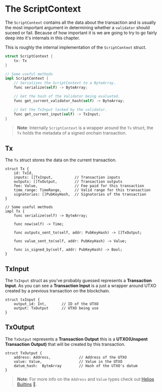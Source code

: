 # The ScriptContext

The `ScriptContext` contains all the data about the transaction and is usually the most important argument in determining whether a `validator` should suceed or fail.
Because of how important it is we are going to try to go fairly deep into it's internals in this chapter.

This is roughly the internal implementation of the `ScriptContext` struct.

```rust
struct ScriptContext {
    tx: Tx
}

// Some useful methods
impl ScriptContext {
    // Serializes the ScriptContext to a ByteArray.
    func serialize(self) -> ByteArray;

    // Get the hash of the Validator being evaluated.
    func get_current_validator_hash(self) -> ByteArray;

    // Get the TxInput locked by the validator.
    func get_current_input(self) -> TxInput;
}
```

>**Note**: Internally `ScriptContext` is a wrapper around the `Tx` struct,
>the `Tx` holds the metadata of a signed onchain transaction.

## Tx

The `Tx` struct stores the data on the current transaction.

```rust, noplaypen
struct Tx {
    id: TxId,
    inputs: []TxInput,          // Transaction inputs
    outputs: []TxOutput,        // Transaction outputs
    fee: Value,                 // Fee paid for this transaction
    time_range: TimeRange,      // Valid range for this transaction
    signatories: []PubKeyHash,  // Signatories of the transaction
}

// Some useful methods
impl Tx {
    func serialize(self) -> ByteArray;

    func now(self) -> Time;

    func outputs_sent_to(self, addr: PubKeyHash) -> []TxOutput;

    func value_sent_to(self, addr: PubKeyHash) -> Value;

    func is_signed_by(self, addr: PubKeyHash) -> Bool;
}

```

## TxInput

The `TxInput` struct as you've probably guessed represents a **Transaction Input**.
As you can see a **Transaction Input** is a just a wrapper around UTXO created by a previous transaction on the blockchain.

```rust, noplaypen
struct txInput {
    output_id: Int,       // ID of the UTXO
    output: TxOutput      // UTXO being use
}
```

## TxOutput

The `TxOutput` represents a **Transaction Output** this is a **UTXO(Unspent Transaction Output)** that will be created by this transaction.

```rust, noplaypen
struct TxOutput {
    address: Address,             // Address of the UTXO
    value: Value,                 // Value in the UTXO
    datum_hash:  ByteArray        // Hash of the UTXO's datum
}
```

>**Note**: For more info on the `Address` and `Value` types check out [Helios Builtins](../helios_builtins/Helios_Builtins.md) 🙂.
